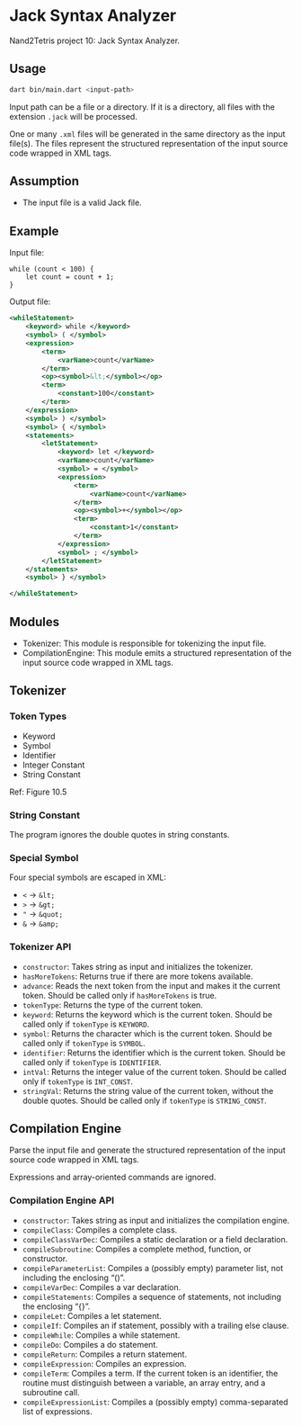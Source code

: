 # Jack Syntax Analyzer

Nand2Tetris project 10: Jack Syntax Analyzer.

## Usage

```bash
dart bin/main.dart <input-path>
```

Input path can be a file or a directory. If it is a directory, all files with the extension `.jack` will be processed.

One or many `.xml` files will be generated in the same directory as the input file(s). The files represent the structured representation of the input source code wrapped in XML tags.

## Assumption

- The input file is a valid Jack file.

## Example

Input file:

```jack
while (count < 100) {
    let count = count + 1;
}
```

Output file:

```xml
<whileStatement>
    <keyword> while </keyword>
    <symbol> ( </symbol>
    <expression>
        <term>
            <varName>count</varName>            
        </term>
        <op><symbol>&lt;</symbol></op>
        <term>
            <constant>100</constant>
        </term>
    </expression>
    <symbol> ) </symbol>
    <symbol> { </symbol>
    <statements>
        <letStatement>
            <keyword> let </keyword>
            <varName>count</varName>
            <symbol> = </symbol>
            <expression>
                <term>
                    <varName>count</varName>
                </term>
                <op><symbol>+</symbol></op>
                <term>
                    <constant>1</constant>
                </term>
            </expression>
            <symbol> ; </symbol>
        </letStatement>
    </statements>
    <symbol> } </symbol>

</whileStatement>
```

## Modules

- Tokenizer: This module is responsible for tokenizing the input file.
- CompilationEngine: This module emits a structured representation of the input source code wrapped in XML tags.

## Tokenizer

### Token Types

- Keyword
- Symbol
- Identifier
- Integer Constant
- String Constant

Ref: Figure 10.5

### String Constant

The program ignores the double quotes in string constants.

### Special Symbol

Four special symbols are escaped in XML:

- `<` -> `&lt;`
- `>` -> `&gt;`
- `"` -> `&quot;`
- `&` -> `&amp;`

### Tokenizer API

- `constructor`: Takes string as input and initializes the tokenizer.
- `hasMoreTokens`: Returns true if there are more tokens available.
- `advance`: Reads the next token from the input and makes it the current token. Should be called only if `hasMoreTokens` is true.
- `tokenType`: Returns the type of the current token.
- `keyword`: Returns the keyword which is the current token. Should be called only if `tokenType` is `KEYWORD`.
- `symbol`: Returns the character which is the current token. Should be called only if `tokenType` is `SYMBOL`.
- `identifier`: Returns the identifier which is the current token. Should be called only if `tokenType` is `IDENTIFIER`.
- `intVal`: Returns the integer value of the current token. Should be called only if `tokenType` is `INT_CONST`.
- `stringVal`: Returns the string value of the current token, without the double quotes. Should be called only if `tokenType` is `STRING_CONST`.

## Compilation Engine

Parse the input file and generate the structured representation of the input source code wrapped in XML tags.

Expressions and array-oriented commands are ignored.

### Compilation Engine API

- `constructor`: Takes string as input and initializes the compilation engine.
- `compileClass`: Compiles a complete class.
- `compileClassVarDec`: Compiles a static declaration or a field declaration.
- `compileSubroutine`: Compiles a complete method, function, or constructor.
- `compileParameterList`: Compiles a (possibly empty) parameter list, not including the enclosing “()”. 
- `compileVarDec`: Compiles a var declaration.
- `compileStatements`: Compiles a sequence of statements, not including the enclosing “{}”.
- `compileLet`: Compiles a let statement.
- `compileIf`: Compiles an if statement, possibly with a trailing else clause.
- `compileWhile`: Compiles a while statement.
- `compileDo`: Compiles a do statement.
- `compileReturn`: Compiles a return statement.
- `compileExpression`: Compiles an expression.
- `compileTerm`: Compiles a term. If the current token is an identifier, the routine must distinguish between a variable, an array entry, and a subroutine call.
- `compileExpressionList`: Compiles a (possibly empty) comma-separated list of expressions.
